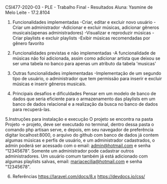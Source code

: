 CSI477-2020-03 - PLE - Trabalho Final - Resultados
Aluna: Yasmine de Melo Leite - 17.2.8104

1. Funcionalidades implementadas
-Criar, editar e excluir novo usuário 
-Criar um administrador 
-Adicionar e excluir músicas, adicionar gêneros musicais(apenas administradores)
-Visualizar e reproduzir músicas
-Criar playlists e excluir playlists
-Exibir músicas recomendadas por gênero favorito

2. Funcionalidades previstas e não implementadas
-A funcionalidade de 
 músicas não foi adicionada, assim como adicionar artista que deixou se ser 
uma tabela no banco para apenas um atributo da tabela 'musicas'


3. Outras funcionalidades implementadas
-Implementação de um segundo tipo de usuário, o administrador que tem permissão para inserir e excluir músicas
e inserir gêneros musicais.


4. Principais desafios e dificuldades
Pensar em um modelo de banco de dados que seria eficiente para o armazenamento 
das playlists em um banco de dados relacional e a realização da busca no banco de dados para recuperá-las.

5.Instruções para instalação e execução
O projeto se encontra na pasta Projeto -> projeto, deve ser executado no terminal, 
dentro dessa pasta o comando php artisan serve, e depois, em seu navegador de preferência digitar 
localhost:8000, o arquivo do github com banco de dados já contem algumas músicas e perfis de usuário, 
e um administrador cadastrados, o admin poderá ser acessado com o email: admin@hotmail.com e senha “12345678”. 
Somente um administrador pode cadastrar outros administradores.
Um usuário comum também já está adicionado com algumas playlists salvas, email: mariacecilia@hotmail.com e senha
"12345678".


6. Referências
https://laravel.com/docs/8.x
https://devdocs.io/css/


